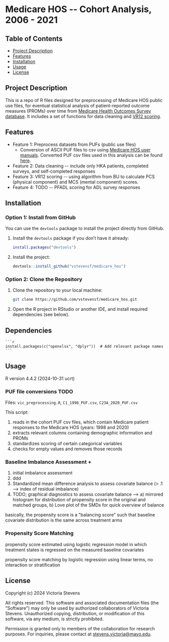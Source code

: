 # Medicare HOS -- Cohort Analysis, 2006 - 2021

## Table of Contents
- [Project Description](#project-description)
- [Features](#features)
- [Installation](#installation)
- [Usage](#usage)
- [License](#license)

## Project Description

This is a repo of R files designed for preprocessing of Medicare HOS public use files, for eventual statistical analysis of patient-reported outcome measures (PROMs) over time from [Medicare Health Outcomes Survey database](https://hosonline.org/en/). It includes a set of functions for data cleaning and [VR12 scoring](https://www.bu.edu/sph/research/centers-and-groups/vr-36-vr-12-and-vr-6d/). 

## Features

- Feature 1: Preprocess datasets from PUFs (public use files)
    - Conversion of ASCII PUF files to csv using [Medicare HOS user manuals](https://hosonline.org/en/data-dissemination/data-users-guides/). Converted PUF csv files used in this analysis can be found [here](https://drive.google.com/drive/folders/1cQbCXR5yI503vPbaOg4Wgww_7kRdvqcj?usp=sharing).
- Feature 2: Data cleaning -- include only HKA patients, completed surveys, and self-completed responses
- Feature 3: VR12 scoring -- using algorithm from BU to calculate PCS (physical component) and MCS (mental component) scores.
- Feature 4: TODO -- PFADL scoring for ADL survey responses

## Installation

### Option 1: Install from GitHub

You can use the `devtools` package to install the project directly from GitHub.

1. Install the `devtools` package if you don’t have it already:
    ```r
    install.packages("devtools")
    ```

2. Install the project:
    ```r
    devtools::install_github("vstevensf/medicare_hos")
    ```

### Option 2: Clone the Repository

1. Clone the repository to your local machine:
    ```bash
    git clone https://github.com/vstevensf/medicare_hos.git
    ```

2. Open the R project in RStudio or another IDE, and install required dependencies (see below).

   
## Dependencies

    ```r
    install.packages(c("openxlsx", "dplyr"))  # Add relevant package names
    ```

## Usage

R version 4.4.2 (2024-10-31 ucrt)

### PUF file conversions TODO
Files: `vic_preprocessing.R`, `C1_1998_PUF.csv`, `C23A_2020_PUF.csv`

This script:
1. reads in the cohort PUF csv files, which contain Medicare patient responses to the Medicare HOS (years: 1998 and 2020) 
2. extracts relevant columns containing demographic information and PROMs
3. standardizes scoring of certain categorical variables
4. checks for empty values and removes those records

### Baseline Imbalance Assessment + 

1. initial imbalance assessment
2. ddd
3. Standardized mean difference analysis to assess covariate balance (> .1 --> index of residual imbalance)
4. TODO; graphical diagnostics to assess covariate balance --> a) mirrored histogram for distribution of propensity score in the original and matched groups, b) Love plot of the SMDs for quick overview of balance

basically, the propensity score is a "balancing score" such that baseline covariate distribution is the same across treatment arms

### Propensity Score Matching
propensity score estimated using logistic regression model in which treatment states is regressed on the measured baseline covariates

propensity score matching by logistic regression using linear terms, no interaction or stratification

## License

Copyright (c) 2024 Victoria Stevens

All rights reserved. This software and associated documentation files (the "Software") may only be used by authorized collaborators of Victoria Stevens. Unauthorized copying, distribution, or modification of this software, via any medium, is strictly prohibited. 

Permission is granted only to members of the collaboration for research purposes. For inquiries, please contact at stevens.victoria@mayo.edu.
